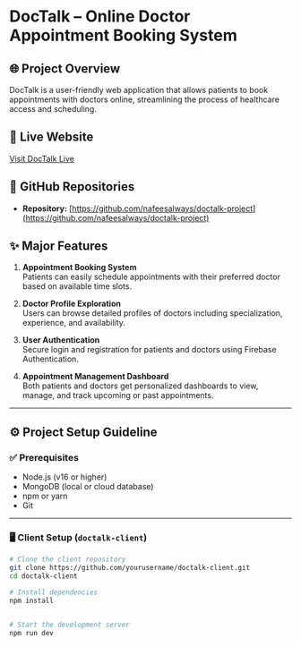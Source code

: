 # DocTalk – Online Doctor Appointment Booking System

## 🌐 Project Overview
DocTalk is a user-friendly web application that allows patients to book appointments with doctors online, streamlining the process of healthcare access and scheduling.

## 🔗 Live Website
[Visit DocTalk Live](https://doctalk-test.netlify.app/) <!-- Replace with your actual live link -->

## 📁 GitHub Repositories
- **Repository:** [https://github.com/nafeesalways/doctalk-project](https://github.com/nafeesalways/doctalk-project)


## ✨ Major Features

1. **Appointment Booking System**  
   Patients can easily schedule appointments with their preferred doctor based on available time slots.

2. **Doctor Profile Exploration**  
   Users can browse detailed profiles of doctors including specialization, experience, and availability.

3. **User Authentication**  
   Secure login and registration for patients and doctors using Firebase Authentication.

4. **Appointment Management Dashboard**  
   Both patients and doctors get personalized dashboards to view, manage, and track upcoming or past appointments.

---

## ⚙️ Project Setup Guideline

### ✅ Prerequisites
- Node.js (v16 or higher)
- MongoDB (local or cloud database)
- npm or yarn
- Git

---

### 🖥️ Client Setup (`doctalk-client`)
```bash
# Clone the client repository
git clone https://github.com/yourusername/doctalk-client.git
cd doctalk-client

# Install dependencies
npm install


# Start the development server
npm run dev
